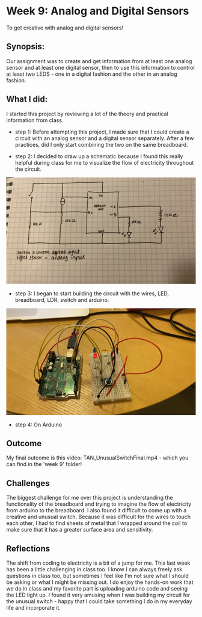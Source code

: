 # Week 9: Analog and Digital Sensors
To get creative with analog and digital sensors!

## Synopsis:
Our assignment was to create and get information from at least one analog sensor and at least one digital sensor, then to use this information to control at least two LEDS - one in a digital fashion and the other in an analog fashion.

## What I did:
I started this project by reviewing a lot of the theory and practical information from class. 

- step 1: 
Before attempting this project, I made sure that I could create a circuit with an analog sensor and a digital sensor separately. After a few practices, did I only start combining the two on the same breadboard.

- step 2: 
I decided to draw up a schematic because I found this really helpful during class for me to visualize the flow of electricity throughout the circuit.

![](TAN_ADSchematic.jpg)

- step 3:
I began to start building the circuit with the wires, LED, breadboard, LDR, switch and arduino. 

![](TAN_ADCircuit.jpg)

- step 4: 
On Arduino

## Outcome
My final outcome is this video: TAN_UnusualSwitchFinal.mp4 - which you can find in the 'week 9' folder!

## Challenges
The biggest challenge for me over this project is understanding the functionality of the breadboard and trying to imagine the flow of electricity from arduino to the breadboard. I also found it difficult to come up with a creative and unusual switch. Because it was difficult for the wires to touch each other, I had to find sheets of metal that I wrapped around the coil to make sure that it has a greater surface area and sensitivity. 

## Reflections
The shift from coding to electricity is a bit of a jump for me. This last week has been a little challenging in class too. I know I can always freely ask questions in class too, but sometimes I feel like I'm not sure what I should be asking or what I might be missing out. I do enjoy the hands-on work that we do in class and my favorite part is uploading arduino code and seeing the LED light up. I found it very amusing when I was building my circuit for the unusual switch - happy that I could take something I do in my everyday life and incorporate it.
